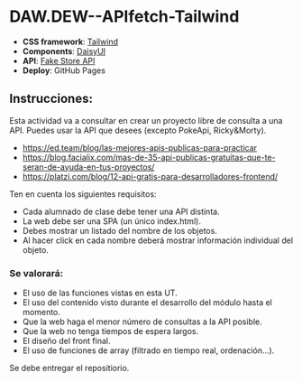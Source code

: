 ﻿# DAW.DEW--APIfetch-Tailwind
- **CSS framework**: [Tailwind](https://tailwindcss.com/)
- **Components**: [DaisyUI](https://daisyui.com/)
- **API**: [Fake Store API](https://fakestoreapi.com/)
- **Deploy**: GitHub Pages

## Instrucciones:
Esta actividad va a consultar en crear un proyecto libre de consulta a una API. Puedes usar la API que desees (excepto PokeApi, Ricky&Morty). 

- https://ed.team/blog/las-mejores-apis-publicas-para-practicar 
- https://blog.facialix.com/mas-de-35-api-publicas-gratuitas-que-te-seran-de-ayuda-en-tus-proyectos/ 
- https://platzi.com/blog/12-api-gratis-para-desarrolladores-frontend/ 

Ten en cuenta los siguientes requisitos:
- Cada alumnado de clase debe tener una API distinta. 
- La web debe ser una SPA (un único index.html). 
- Debes mostrar un listado del nombre de los objetos.
- Al hacer click en cada nombre deberá mostrar información individual del objeto. 

### Se valorará:
- El uso de las funciones vistas en esta UT.
- El uso del contenido visto durante el desarrollo del módulo hasta el momento. 
- Que la web haga el menor número de consultas a la API posible.
- Que la web no tenga tiempos de espera largos.
- El diseño del front final.  
- El uso de funciones de array (filtrado en tiempo real, ordenación...).
  
Se debe entregar el repositiorio. 
